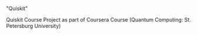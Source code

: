 "Quiskit" 

Quiskit Course Project as part of Coursera Course (Quantum Computing: St. Petersburg University)
